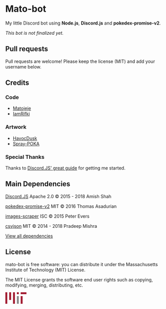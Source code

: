 # Mato-bot

My little Discord bot using **Node.js**, **Discord.js** and **pokedex-promise-v2**.

*This bot is not finalized yet.*

## Pull requests

Pull requests are welcome! Please keep the license (MIT) and add your username below.

## Credits

### Code

* [Matojeje](https://github.com/Matojeje)
* [IamRifki](https://github.com/IamRifki)

### Artwork

* [HavocDusk](https://duskyumbreon.deviantart.com)
* [Spray-POKA](https://www.deviantart.com/spray-poka)

### Special Thanks

Thanks to [Discord.JS' great guide](https://github.com/discordjs/guide) for getting me started.

## Main Dependencies

[Discord.JS](https://discord.js.org) Apache 2.0 © 2015 - 2018 Amish Shah

[pokedex-promise-v2](https://github.com/PokeAPI/pokedex-promise-v2) MIT © 2016 Thomas Asadurian

[images-scraper](https://github.com/pevers/images-scraper) ISC © 2015 Peter Evers

[csvjson](https://github.com/pradeep-mishra/csvjson) MIT © 2014 - 2018 Pradeep Mishra

[View all dependencies](https://github.com/Matojeje/mato-bot/network/dependencies)

## License

mato-bot is free software: you can distribute it under the Massachusetts Institute of Technology (MIT) License.

The MIT License grants the software end user rights such as copying, modifying, merging, distributing, etc.

![MIT Image](resources/logoMIT.png)
